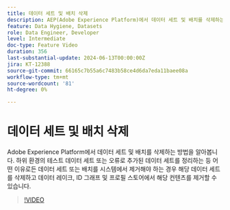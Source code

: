 ```yaml
---
title: 데이터 세트 및 배치 삭제
description: AEP(Adobe Experience Platform)에서 데이터 세트 및 배치를 삭제하는 방법을 알아봅니다.
feature: Data Hygiene, Datasets
role: Data Engineer, Developer
level: Intermediate
doc-type: Feature Video
duration: 356
last-substantial-update: 2024-06-13T00:00:00Z
jira: KT-12388
source-git-commit: 66165c7b55a6c7483b58ce4d6da7eda11baee08a
workflow-type: tm+mt
source-wordcount: '81'
ht-degree: 0%

---
```



# 데이터 세트 및 배치 삭제

Adobe Experience Platform에서 데이터 세트 및 배치를 삭제하는 방법을 알아봅니다. 하위 환경의 테스트 데이터 세트 또는 오류로 추가된 데이터 세트를 정리하는 등 어떤 이유로든 데이터 세트 또는 배치를 시스템에서 제거해야 하는 경우 해당 데이터 세트를 삭제하고 데이터 레이크, ID 그래프 및 프로필 스토어에서 해당 컨텐츠를 제거할 수 있습니다.

>[!VIDEO](https://video.tv.adobe.com/v/3429790/?learn=on)
